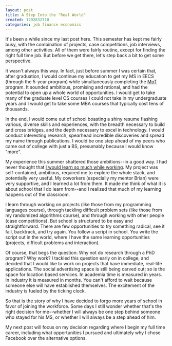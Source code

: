 ```yaml
---
layout: post
title: A Step Into the "Real World"
created: 1292832710
categories: job finance economics
---
```

It's been a while since my last post here. This semester has kept me fairly busy, with the combination of projects, case competitions, job interviews, among other activities. All of them were fairly routine, except for finding the right full time job. But before we get there, let's step back a bit to get some perspective.

It wasn't always this way. In fact, just before summer I was certain that, after graduation, I would continue my education to get my MS in EECS (through the 5-year program) while simultaneously completing the [MoT](http://mot.berkeley.edu/) program. It sounded ambitious, promising and rational, and had the potential to open up a whole world of opportunities. I would get to take many of the graduate level CS courses I could not take in my undergraduate years and I would get to take some MBA courses that typically cost tens of thousands.

In the end, I would come out of school boasting a shiny resume flashing various, diverse skills and experiences, with the breadth necessary to build and cross bridges, and the depth necessary to excel in technology. I would conduct interesting research, spearhead incredible discoveries and spread my name through publications. I would be one step ahead of my peers who came out of college with just a BS, presumably because I would know "more".

My experience this summer shattered those ambitions--in a good way. I had never thought that [I would learn so much while working](http://dailycow.org/node/1084). My project was self-contained, ambitious, required me to explore the whole stack, and potentially very useful. My coworkers (especially my mentor Brian) were very supportive, and I learned a lot from them. It made me think of what it is about school that I do learn from--and I realized that much of my learning happens out of the classroom.

I learn through working on projects (like those from my programming languages course), through tackling difficult problem sets (like those from my randomized algorithms course), and through working with other people (case competitions). But school is structured to be easy and straightforward. There are few opportunities to try something radical, see it fail, backtrack, and try again. You follow a script in school. You write the script out in the world, where I have the same learning opportunities (projects, difficult problems and interaction).

Of course, that begs the question: Why not do research through a PhD program? Why work? I tackled this question early on in college, and decided that I would like to work on projects that have immediate, real-life applications. The social advertising space is still being carved out; so is the space for location based services. In academia time is measured in years. In industry it is measured in months. You can't afford to wait because someone else will have established themselves. The excitement of the industry is fueled by the ticking clock.

So that is the story of why I have decided to forgo more years of school in favor of joining the workforce. Some days I still wonder whether that's the right decision for me--whether I will always be one step behind someone who stayed for his MS, or whether I will always be a step ahead of him.

My next post will focus on my decision regarding where I begin my full time career, including what opportunities I pursued and ultimately why I chose Facebook over the alternative options.
